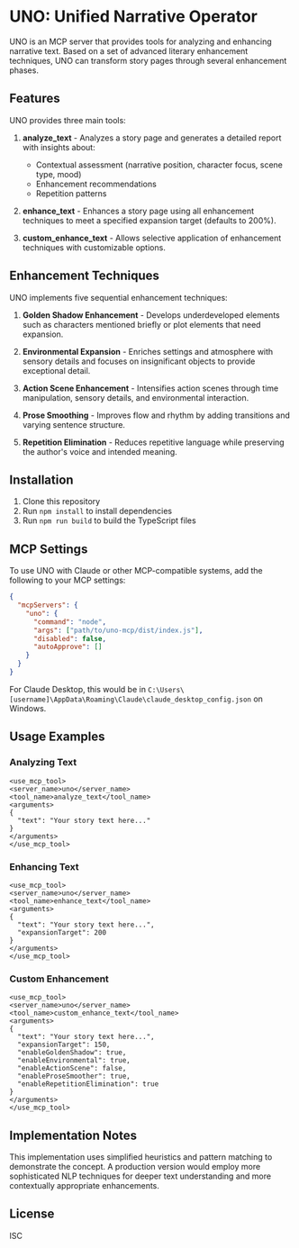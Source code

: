 # UNO: Unified Narrative Operator

UNO is an MCP server that provides tools for analyzing and enhancing narrative text. Based on a set of advanced literary enhancement techniques, UNO can transform story pages through several enhancement phases.

## Features

UNO provides three main tools:

1. **analyze_text** - Analyzes a story page and generates a detailed report with insights about:
   - Contextual assessment (narrative position, character focus, scene type, mood)
   - Enhancement recommendations
   - Repetition patterns

2. **enhance_text** - Enhances a story page using all enhancement techniques to meet a specified expansion target (defaults to 200%).

3. **custom_enhance_text** - Allows selective application of enhancement techniques with customizable options.

## Enhancement Techniques

UNO implements five sequential enhancement techniques:

1. **Golden Shadow Enhancement** - Develops underdeveloped elements such as characters mentioned briefly or plot elements that need expansion.

2. **Environmental Expansion** - Enriches settings and atmosphere with sensory details and focuses on insignificant objects to provide exceptional detail.

3. **Action Scene Enhancement** - Intensifies action scenes through time manipulation, sensory details, and environmental interaction.

4. **Prose Smoothing** - Improves flow and rhythm by adding transitions and varying sentence structure.

5. **Repetition Elimination** - Reduces repetitive language while preserving the author's voice and intended meaning.

## Installation

1. Clone this repository
2. Run `npm install` to install dependencies
3. Run `npm run build` to build the TypeScript files

## MCP Settings

To use UNO with Claude or other MCP-compatible systems, add the following to your MCP settings:

```json
{
  "mcpServers": {
    "uno": {
      "command": "node",
      "args": ["path/to/uno-mcp/dist/index.js"],
      "disabled": false,
      "autoApprove": []
    }
  }
}
```

For Claude Desktop, this would be in `C:\Users\[username]\AppData\Roaming\Claude\claude_desktop_config.json` on Windows.

## Usage Examples

### Analyzing Text

```
<use_mcp_tool>
<server_name>uno</server_name>
<tool_name>analyze_text</tool_name>
<arguments>
{
  "text": "Your story text here..."
}
</arguments>
</use_mcp_tool>
```

### Enhancing Text

```
<use_mcp_tool>
<server_name>uno</server_name>
<tool_name>enhance_text</tool_name>
<arguments>
{
  "text": "Your story text here...",
  "expansionTarget": 200
}
</arguments>
</use_mcp_tool>
```

### Custom Enhancement

```
<use_mcp_tool>
<server_name>uno</server_name>
<tool_name>custom_enhance_text</tool_name>
<arguments>
{
  "text": "Your story text here...",
  "expansionTarget": 150,
  "enableGoldenShadow": true,
  "enableEnvironmental": true,
  "enableActionScene": false,
  "enableProseSmoother": true,
  "enableRepetitionElimination": true
}
</arguments>
</use_mcp_tool>
```

## Implementation Notes

This implementation uses simplified heuristics and pattern matching to demonstrate the concept. A production version would employ more sophisticated NLP techniques for deeper text understanding and more contextually appropriate enhancements.

## License

ISC
